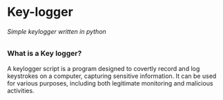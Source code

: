# Key-logger

###### Simple keylogger written in python 

### What is a Key logger?
A keylogger script is a program designed to covertly record and log keystrokes on a computer, capturing sensitive information. It can be used for various purposes, including both legitimate monitoring and malicious activities.
